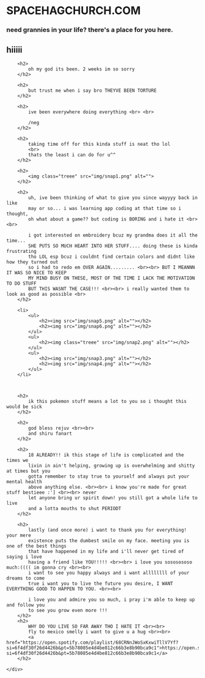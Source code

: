 <!DOCTYPE html>
<html lang="en">
<head>
    <meta charset="UTF-8">
    <meta name="viewport" content="width=device-width, initial-scale=1.0">
    <title>shiru18</title>
    <link rel="stylesheet" href="css/styles.css">
    <link rel="icon" type="image/x-icon" href="img/pink_creature.png"> 
</head>
<body>
    <div class="title">
        <h1>SPACEHAGCHURCH.COM</h1>
        <h3>need grannies in your life? there's a place for you here.</h3>
    </div>
    <div class="layerone">
        <h2>
            hiiiii
        </h2>

        <h2>
            oh my god its been. 2 weeks im so sorry
        </h2>

        <h2>
            but trust me when i say bro THEYVE BEEN TORTURE
        </h2>

        <h2>
            ive been everywhere doing everything <br> <br>

            /neg
        </h2>

        <h2>
            taking time off for this kinda stuff is neat tho lol
            <br>
            thats the least i can do for u^^ 
        </h2>

        <h2>
            <img class="treee" src="img/snap1.png" alt="">
        </h2>

        <h2>
            uh, ive been thinking of what to give you since wayyyy back in like
            may or so... i was learning app coding at that time so i thought,
            oh what about a game?? but coding is BORING and i hate it <br> <br>

            i got interested on embroidery bcuz my grandma does it all the time... 
            SHE PUTS SO MUCH HEART INTO HER STUFF.... doing these is kinda frustrating
            tho LOL esp bcuz i couldnt find certain colors and didnt like how they turned out 
            so i had to redo em OVER AGAIN......... <br><br> BUT I MEANNN IT WAS SO NICE TO KEEP
            MY MIND BUSY ON THESE, MOST OF THE TIME I LACK THE MOTIVATION TO DO STUFF 
            BUT THIS WASNT THE CASE!!! <br><br> i really wanted them to look as good as possible <br>
        </h2>

        <li>
            <ul>
                <h2><img src="img/snap5.png" alt=""></h2>
                <h2><img src="img/snap6.png" alt=""></h2>
            </ul>
            <ul>
                <h2><img class="treee" src="img/snap2.png" alt=""></h2>
            </ul>
            <ul>
                <h2><img src="img/snap3.png" alt=""></h2>
                <h2><img src="img/snap4.png" alt=""></h2>
            </ul>
        </li>

        

        <h2>
            ik this pokemon stuff means a lot to you so i thought this would be sick
        </h2>

        <h2>
            god bless rejuv <br><br>
            and shiru fanart
        </h2>

        <h2>
            18 ALREADY!! ik this stage of life is complicated and the times we 
            livin in ain't helping, growing up is overwhelming and shitty at times but you
            gotta remember to stay true to yourself and always put your mental health
            above anything else. <br><br> i know you're made for great stuff bestieee :'] <br><br> never
            let anyone bring ur spirit down! you still got a whole life to live
            and a lotta mouths to shut PERIODT
        </h2>

        <h2>
            lastly (and once more) i want to thank you for everything! your mere
            existence puts the dumbest smile on my face. meeting you is one of the best things 
            that have happened in my life and i'll never get tired of saying i love
            having a friend like YOU!!!!! <br><br> i love you sososososo much:(((( im gonna cry <br><br>
            i want to see you happy always and i want allllllll of your dreams to come
            true i want you to live the future you desire, I WANT EVERYTHING GOOD TO HAPPEN TO YOU. <br><br>

            i love you and admire you so much, i pray i'm able to keep up and follow you
            to see you grow even more !!!
        </h2>
        <h2>
            WHY DO YOU LIVE SO FAR AWAY THO I HATE IT <br><br>
            fly to mexico smelly i want to give u a hug <br><br>
            <a href="https://open.spotify.com/playlist/68CRNnJWoSxKxwiTllV7Yf?si=6f4df30f26d4426b&pt=5b78085e4d4be812c66b3e8b90bca9c1">https://open.spotify.com/playlist/68CRNnJWoSxKxwiTllV7Yf?si=6f4df30f26d4426b&pt=5b78085e4d4be812c66b3e8b90bca9c1</a>
        </h2>
        
    </div>
</body>
</html>
